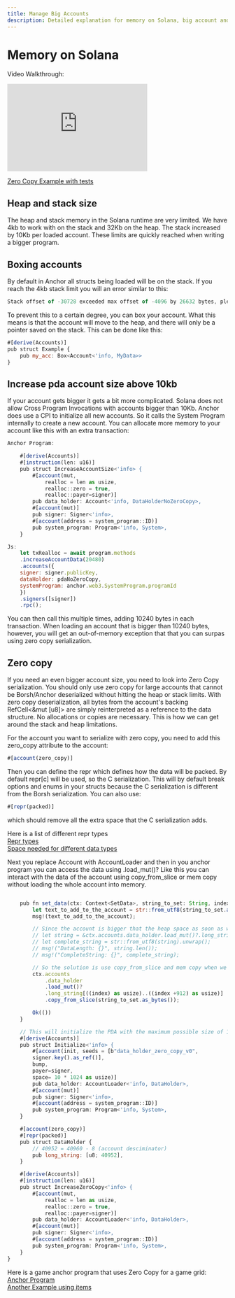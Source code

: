 ```yaml
---
title: Manage Big Accounts
description: Detailed explanation for memory on Solana, big account and zero copy serialization with anchor.
---
```


# Memory on Solana

Video Walkthrough:
<div class="video-block">
<iframe width="320" height="200" src="https://www.youtube.com/embed/zs_yU0IuJxc" title="YouTube video player" frameborder="0" allow="accelerometer; autoplay; clipboard-write; encrypted-media; gyroscope; picture-in-picture; web-share" allowfullscreen></iframe>
</div>

[Zero Copy Example with tests](https://github.com/Woody4618/anchor-zero-copy-example)

## Heap and stack size

The heap and stack memory in the Solana runtime are very limited. We have 4kb to work with on the stack and 32Kb on the heap.
The stack increased by 10Kb per loaded account. These limits are quickly reached when writing a bigger program. 

## Boxing accounts 

By default in Anchor all structs being loaded will be on the stack. If you reach the 4kb stack limit you will an error similar to this: 

```js
Stack offset of -30728 exceeded max offset of -4096 by 26632 bytes, please minimize large stack variables
```

To prevent this to a certain degree, you can box your account. What this means is that the account will move to the heap, and there will only be a pointer saved on the stack. 
This can be done like this:

```js
#[derive(Accounts)]
pub struct Example {
    pub my_acc: Box<Account<'info, MyData>>
}
```

## Increase pda account size above 10kb
If your account gets bigger it gets a bit more complicated. Solana does not allow Cross Program Invocations with accounts bigger than 10Kb.
Anchor does use a CPI to initialize all new accounts. So it calls the System Program internally to create a new account.
You can allocate more memory to your account like this with an extra transaction: 

```js
Anchor Program: 

    #[derive(Accounts)]
    #[instruction(len: u16)]
    pub struct IncreaseAccountSize<'info> {
        #[account(mut, 
            realloc = len as usize, 
            realloc::zero = true, 
            realloc::payer=signer)]
        pub data_holder: Account<'info, DataHolderNoZeroCopy>,
        #[account(mut)]
        pub signer: Signer<'info>,
        #[account(address = system_program::ID)]
        pub system_program: Program<'info, System>,
    }

Js: 
    let txRealloc = await program.methods
    .increaseAccountData(20480)
    .accounts({
    signer: signer.publicKey,
    dataHolder: pdaNoZeroCopy,
    systemProgram: anchor.web3.SystemProgram.programId
    })
    .signers([signer])
    .rpc();
```

You can then call this multiple times, adding 10240 bytes in each transaction. When loading an account that is bigger than 10240 bytes, however, you will get an out-of-memory exception that that you can surpas using zero copy serialization.

## Zero copy
If you need an even bigger account size, you need to look into Zero Copy serialization. You should only use zero copy for large accounts that cannot be Borsh/Anchor deserialized without hitting the heap or stack limits. With zero copy deserialization, all bytes from the account's backing RefCell<&mut [u8]> are simply reinterpreted as a reference to the data structure. No allocations or copies are necessary. This is how we can get around the stack and heap limitations.

For the account you want to serialize with zero copy, you need to add this zero_copy attribute to the account:

```js
#[account(zero_copy)]
```

Then you can define the repr which defines how the data will be packed. By default repr[c] will be used, so the C serialization. 
This will by default break options and enums in your structs because the C serialization is different from the Borsh serialization.
You can also use:  

```js
#[repr(packed)]
```

which should remove all the extra space that the C serialization adds.

Here is a list of different repr types <br/>
[Repr types](https://doc.rust-lang.org/nomicon/other-reprs.html)<br/>
[Space needed for different data types](https://book.anchor-lang.com/anchor_references/space.html)<br/>

Next you replace Account with AccountLoader and then in you anchor program you can access the data using .load_mut()?
Like this you can interact with the data of the account using copy_from_slice or mem copy without loading the whole account into memory.

```js

    pub fn set_data(ctx: Context<SetData>, string_to_set: String, index: u64) -> Result<()> {
        let text_to_add_to_the_account = str::from_utf8(string_to_set.as_bytes()).unwrap();
        msg!(text_to_add_to_the_account);

        // Since the account is bigger that the heap space as soon as we access the whole account we will get a out of memory error        
        // let string = &ctx.accounts.data_holder.load_mut()?.long_string;
        // let complete_string = str::from_utf8(string).unwrap(); 
        // msg!("DataLength: {}", string.len());
        // msg!("CompleteString: {}", complete_string);

        // So the solution is use copy_from_slice and mem copy when we want to access data in the big account
        ctx.accounts
            .data_holder
            .load_mut()?
            .long_string[((index) as usize)..((index +912) as usize)]
            .copy_from_slice(string_to_set.as_bytes());

        Ok(())
    }

    // This will initialize the PDA with the maximum possible size of 10 Kb per transaction
    #[derive(Accounts)]
    pub struct Initialize<'info> {
        #[account(init, seeds = [b"data_holder_zero_copy_v0", 
        signer.key().as_ref()], 
        bump, 
        payer=signer, 
        space= 10 * 1024 as usize)]
        pub data_holder: AccountLoader<'info, DataHolder>,
        #[account(mut)]
        pub signer: Signer<'info>,
        #[account(address = system_program::ID)]
        pub system_program: Program<'info, System>,
    }

    #[account(zero_copy)]
    #[repr(packed)]
    pub struct DataHolder {
        // 40952 = 40960 - 8 (account desciminator)
        pub long_string: [u8; 40952],
    }

    #[derive(Accounts)]
    #[instruction(len: u16)]
    pub struct IncreaseZeroCopy<'info> {
        #[account(mut, 
            realloc = len as usize, 
            realloc::zero = true, 
            realloc::payer=signer)]
        pub data_holder: AccountLoader<'info, DataHolder>,
        #[account(mut)]
        pub signer: Signer<'info>,
        #[account(address = system_program::ID)]
        pub system_program: Program<'info, System>,
    }
}
```

Here is a game anchor program that uses Zero Copy for a game grid: <br/> 
[Anchor Program](https://github.com/Woody4618/SolPlay_Unity_SDK/blob/main/Assets/SolPlay/Examples/SolHunter/AnchorProgram/src/state/game.rs) <br/>
[Another Example using items](https://github.com/coral-xyz/anchor/issues/651)

